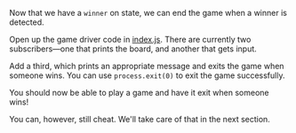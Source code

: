 Now that we have a `winner` on state, we can end the game when a winner
is detected.

Open up the game driver code in [index.js](./index.js). There are
currently two subscribers—one that prints the board, and another
that gets input.

Add a third, which prints an appropriate message and exits the game
when someone wins. You can use `process.exit(0)` to exit the game
successfully.

You should now be able to play a game and have it exit when someone wins!

You can, however, still cheat. We'll take care of that in the next section.